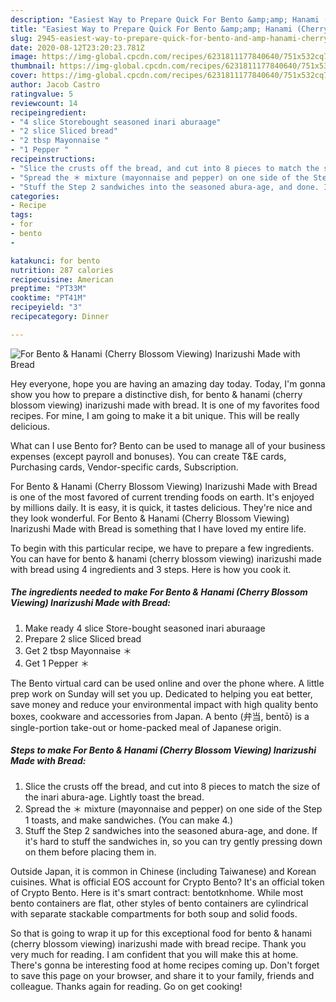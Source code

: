 ```yaml
---
description: "Easiest Way to Prepare Quick For Bento &amp;amp; Hanami (Cherry Blossom Viewing) Inarizushi Made with Bread"
title: "Easiest Way to Prepare Quick For Bento &amp;amp; Hanami (Cherry Blossom Viewing) Inarizushi Made with Bread"
slug: 2945-easiest-way-to-prepare-quick-for-bento-and-amp-hanami-cherry-blossom-viewing-inarizushi-made-with-bread
date: 2020-08-12T23:20:23.781Z
image: https://img-global.cpcdn.com/recipes/6231811177840640/751x532cq70/for-bento-hanami-cherry-blossom-viewing-inarizushi-made-with-bread-recipe-main-photo.jpg
thumbnail: https://img-global.cpcdn.com/recipes/6231811177840640/751x532cq70/for-bento-hanami-cherry-blossom-viewing-inarizushi-made-with-bread-recipe-main-photo.jpg
cover: https://img-global.cpcdn.com/recipes/6231811177840640/751x532cq70/for-bento-hanami-cherry-blossom-viewing-inarizushi-made-with-bread-recipe-main-photo.jpg
author: Jacob Castro
ratingvalue: 5
reviewcount: 14
recipeingredient:
- "4 slice Storebought seasoned inari aburaage"
- "2 slice Sliced bread"
- "2 tbsp Mayonnaise "
- "1 Pepper "
recipeinstructions:
- "Slice the crusts off the bread, and cut into 8 pieces to match the size of the inari abura-age. Lightly toast the bread."
- "Spread the ＊ mixture (mayonnaise and pepper) on one side of the Step 1 toasts, and make sandwiches. (You can make 4.)"
- "Stuff the Step 2 sandwiches into the seasoned abura-age, and done. If it&#39;s hard to stuff the sandwiches in, so you can try gently pressing down on them before placing them in."
categories:
- Recipe
tags:
- for
- bento
- 

katakunci: for bento  
nutrition: 287 calories
recipecuisine: American
preptime: "PT33M"
cooktime: "PT41M"
recipeyield: "3"
recipecategory: Dinner

---
```



![For Bento &amp; Hanami (Cherry Blossom Viewing) Inarizushi Made with Bread](https://img-global.cpcdn.com/recipes/6231811177840640/751x532cq70/for-bento-hanami-cherry-blossom-viewing-inarizushi-made-with-bread-recipe-main-photo.jpg)

Hey everyone, hope you are having an amazing day today. Today, I'm gonna show you how to prepare a distinctive dish, for bento &amp; hanami (cherry blossom viewing) inarizushi made with bread. It is one of my favorites food recipes. For mine, I am going to make it a bit unique. This will be really delicious.

What can I use Bento for? Bento can be used to manage all of your business expenses (except payroll and bonuses). You can create T&amp;E cards, Purchasing cards, Vendor-specific cards, Subscription.

For Bento &amp; Hanami (Cherry Blossom Viewing) Inarizushi Made with Bread is one of the most favored of current trending foods on earth. It's enjoyed by millions daily. It is easy, it is quick, it tastes delicious. They're nice and they look wonderful. For Bento &amp; Hanami (Cherry Blossom Viewing) Inarizushi Made with Bread is something that I have loved my entire life.


To begin with this particular recipe, we have to prepare a few ingredients. You can have for bento &amp; hanami (cherry blossom viewing) inarizushi made with bread using 4 ingredients and 3 steps. Here is how you cook it.

<!--inarticleads1-->

##### The ingredients needed to make For Bento &amp; Hanami (Cherry Blossom Viewing) Inarizushi Made with Bread:

1. Make ready 4 slice Store-bought seasoned inari aburaage
1. Prepare 2 slice Sliced bread
1. Get 2 tbsp Mayonnaise ＊
1. Get 1 Pepper ＊


The Bento virtual card can be used online and over the phone where. A little prep work on Sunday will set you up. Dedicated to helping you eat better, save money and reduce your environmental impact with high quality bento boxes, cookware and accessories from Japan. A bento (弁当, bentō) is a single-portion take-out or home-packed meal of Japanese origin. 

<!--inarticleads2-->

##### Steps to make For Bento &amp; Hanami (Cherry Blossom Viewing) Inarizushi Made with Bread:

1. Slice the crusts off the bread, and cut into 8 pieces to match the size of the inari abura-age. Lightly toast the bread.
1. Spread the ＊ mixture (mayonnaise and pepper) on one side of the Step 1 toasts, and make sandwiches. (You can make 4.)
1. Stuff the Step 2 sandwiches into the seasoned abura-age, and done. If it&#39;s hard to stuff the sandwiches in, so you can try gently pressing down on them before placing them in.


Outside Japan, it is common in Chinese (including Taiwanese) and Korean cuisines. What is official EOS account for Crypto Bento? It&#39;s an official token of Crypto Bento. Here is it&#39;s smart contract: bentotknhome. While most bento containers are flat, other styles of bento containers are cylindrical with separate stackable compartments for both soup and solid foods. 

So that is going to wrap it up for this exceptional food for bento &amp; hanami (cherry blossom viewing) inarizushi made with bread recipe. Thank you very much for reading. I am confident that you will make this at home. There's gonna be interesting food at home recipes coming up. Don't forget to save this page on your browser, and share it to your family, friends and colleague. Thanks again for reading. Go on get cooking!
